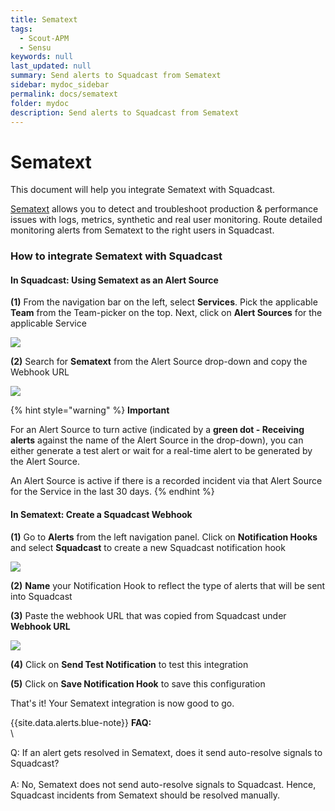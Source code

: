 ```yaml
---
title: Sematext
tags:
  - Scout-APM
  - Sensu
keywords: null
last_updated: null
summary: Send alerts to Squadcast from Sematext
sidebar: mydoc_sidebar
permalink: docs/sematext
folder: mydoc
description: Send alerts to Squadcast from Sematext
---
```


# Sematext

This document will help you integrate Sematext with Squadcast.

[Sematext](https://sematext.com/) allows you to detect and troubleshoot production & performance issues with logs, metrics, synthetic and real user monitoring. Route detailed monitoring alerts from Sematext to the right users in Squadcast.

### How to integrate Sematext with Squadcast

#### In Squadcast: Using Sematext as an Alert Source

**(1)** From the navigation bar on the left, select **Services**. Pick the applicable **Team** from the Team-picker on the top. Next, click on **Alert Sources** for the applicable Service

![](../../.gitbook/assets/alert\_source\_1.png)

**(2)** Search for **Sematext** from the Alert Source drop-down and copy the Webhook URL

![](../../.gitbook/assets/sematext\_1.png)

{% hint style="warning" %}
**Important**

For an Alert Source to turn active (indicated by a **green dot - Receiving alerts** against the name of the Alert Source in the drop-down), you can either generate a test alert or wait for a real-time alert to be generated by the Alert Source.

An Alert Source is active if there is a recorded incident via that Alert Source for the Service in the last 30 days.
{% endhint %}

#### In Sematext: Create a Squadcast Webhook

**(1)** Go to **Alerts** from the left navigation panel. Click on **Notification Hooks** and select **Squadcast** to create a new Squadcast notification hook

![](../../.gitbook/assets/sematext\_2.png)

**(2)** **Name** your Notification Hook to reflect the type of alerts that will be sent into Squadcast

**(3)** Paste the webhook URL that was copied from Squadcast under **Webhook URL**

![](../../.gitbook/assets/sematext\_3.png)

**(4)** Click on **Send Test Notification** to test this integration

**(5)** Click on **Save Notification Hook** to save this configuration

That's it! Your Sematext integration is now good to go.

\{{site.data.alerts.blue-note\}} **FAQ:**\
\\

Q: If an alert gets resolved in Sematext, does it send auto-resolve signals to Squadcast?\
\
A: No, Sematext does not send auto-resolve signals to Squadcast. Hence, Squadcast incidents from Sematext should be resolved manually.
